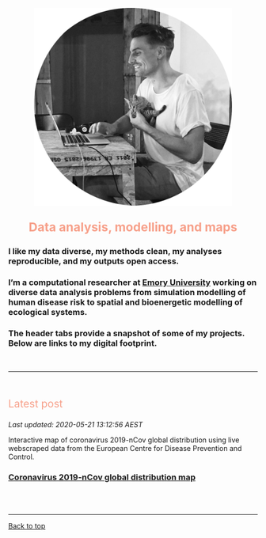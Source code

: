 <a id="top"></a>

<center>
	<img src="img/mm.png" width="400" height="400" >
	<p style="font-size:60%">
		<!-- Calle de buena mesa, Envigado, Medellin, Colombia -->
	</p>
</center>  

<center>
	<p style="color: #F7A08A; font-size:175%">
		<b>Data analysis, modelling, and maps</b>           
	</p>
</center>

### I like my data diverse, my methods clean, my analyses reproducible, and my outputs open access.    

### I’m a computational researcher at [Emory University](https://scholarblogs.emory.edu/civitello/) working on diverse data analysis problems from simulation modelling of human disease risk to spatial and bioenergetic modelling of ecological systems.  

### The header tabs provide a snapshot of some of my projects. Below are links to my digital footprint.       

<br>   
  
******   

<br>  

<p style="color: #F7A08A; font-size:150%">
	Latest post
</p>     

_Last updated: 2020-05-21 13:12:56 AEST_          

Interactive map of coronavirus 2019-nCov global distribution using live webscraped data from the European Centre for Disease Prevention and Control.  

### [Coronavirus 2019-nCov global distribution map](./spatial.md)           

  
<br>  
<br>  
  
<!-- <a class="twitter-timeline" href="https://twitter.com/darwinanddavis" data-height=1100 data-width=600 data-chrome="nofooter">Tweets by darwinanddavis</a><script async src="https://platform.twitter.com/widgets.js" charset="utf-8"></script> -->      

******    

[Back to top](#top)